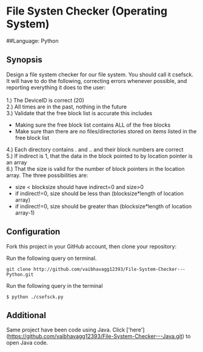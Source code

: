 # File Systen Checker (Operating System)
##Language: Python

## Synopsis

Design a file system checker for our file system.  You should call it csefsck.  It will have to do the following, correcting errors whenever possible, and reporting everything it does to the user:<br>
<br>1.)	The DeviceID is correct (20)<br>
2.)	All times are in the past, nothing in the future<br>
3.)	Validate that the free block list is accurate this includes<br>
  - Making sure the free block list contains ALL of the free blocks<br>
  - Make sure than there are no files/directories stored on items listed in the free block list<br>
  
4.)	Each directory contains . and .. and their block numbers are correct<br>
5.)	If indirect is 1, that the data in the block pointed to by location pointer is an array<br>
6.)	That the size is valid for the number of block pointers in the location array. The three possibilities are:<br>
  - size < blocksize  should have indirect=0 and size>0<br>
  - if indirect!=0, size should be less than (blocksize*length of location array)<br>
  - if indirect!=0, size should be greater than (blocksize*length of location array-1)<br>


## Configuration

  Fork this project in your GitHub account, then clone your repository:

  Run the following query on terminal.
  ```
  git clone http://github.com/vaibhavagg12393/File-System-Checker---Python.git
  ```
   Run the following query in the terminal
   ```
   $ python ./csefsck.py
```

## Additional
Same project have been code using Java. Click ['here'] (https://github.com/vaibhavagg12393/File-System-Checker---Java.git) to open Java code.

